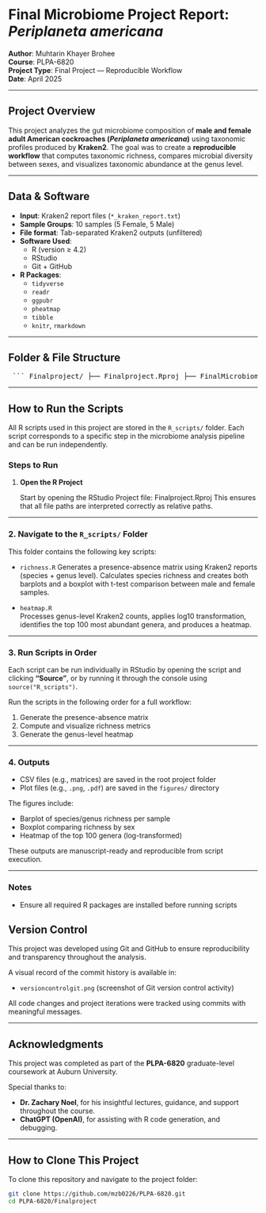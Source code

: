 # Final Microbiome Project Report: *Periplaneta americana*

**Author**: Muhtarin Khayer Brohee  
**Course**: PLPA-6820  
**Project Type**: Final Project — Reproducible Workflow  
**Date**: April 2025  

---

##  Project Overview

This project analyzes the gut microbiome composition of **male and female adult American cockroaches (*Periplaneta americana*)** using taxonomic profiles produced by **Kraken2**. The goal was to create a **reproducible workflow** that computes taxonomic richness, compares microbial diversity between sexes, and visualizes taxonomic abundance at the genus level.

---

##  Data & Software

- **Input**: Kraken2 report files (`*_kraken_report.txt`)
- **Sample Groups**: 10 samples (5 Female, 5 Male)
- **File format**: Tab-separated Kraken2 outputs (unfiltered)
- **Software Used**:
  - R (version ≥ 4.2)
  - RStudio
  - Git + GitHub
- **R Packages**:
  - `tidyverse`
  - `readr`
  - `ggpubr`
  - `pheatmap`
  - `tibble`
  - `knitr`, `rmarkdown`

---

##  Folder & File Structure
<pre> ``` Finalproject/ ├── Finalproject.Rproj ├── FinalMicrobiomeProject.Rmd ├── FinalMicrobiomeProject.docx ├── FinalMicrobiomeProject_files/ │ └── figure-docx/ ├── README.md ├── versioncontrolgit.png ├── R_scripts/ │ ├── Finalproject.R │ ├── FinalMicrobiomeProject.Rmd │ ├── heatmap.R ├── Kraken_reports/ │ ├── F_01_CKDN240013765-1A_HJMVHDSXC_L2_unmapped_kraken_report.txt │ ├── F_02_CKDN240013766-1A_HKM53DSXC_L4_unmapped_kraken_report.txt │ ├── F_03_CKDN240011250-1A_HHCT2DSXC_L2_unmapped_kraken_report.txt │ ├── F_04_CKDN240011251-1A_HKLVFDSXC_L2_unmapped_kraken_report.txt │ ├── F_05_CKDN240011252-1A_HHCT2DSXC_L2_unmapped_kraken_report.txt │ ├── M_01_CKDN240013767-1A_HJMVHDSXC_L2_unmapped_kraken_report.txt │ ├── M_02_CKDN240013763-1A_HKN7JDSXC_L3_unmapped_kraken_report.txt │ ├── M_03_CKDN240011255-1A_HHCT2DSXC_L3_unmapped_kraken_report.txt │ ├── M_04_CKDN240011256-1A_HHCT2DSXC_L3_unmapped_kraken_report.txt │ ├── M_05_CKDN240013764-1A_HJMVHDSXC_L2_unmapped_kraken_report.txt │ ├── genus_read_counts_matrix.csv │ ├── presence_absence_matrix.csv │ └── presence_absence_matrix_aggregated.csv ├── figures/ │ ├── richness_plot_aggregated.png │ ├── richness_plot_aggregated.pdf │ ├── richness_boxplot_final.png │ ├── richness_boxplot_final.pdf │ └── genus_readcount_heatmap_top100.pdf ``` </pre>
---

##  How to Run the Scripts

All R scripts used in this project are stored in the `R_scripts/` folder. Each script corresponds to a specific step in the microbiome analysis pipeline and can be run independently.

### Steps to Run

1. **Open the R Project**

   Start by opening the RStudio Project file:
   Finalproject.Rproj
   This ensures that all file paths are interpreted correctly as relative paths.

---

### 2. Navigate to the `R_scripts/` Folder

This folder contains the following key scripts:

 - `richness.R` 
  Generates a presence-absence matrix using Kraken2 reports (species + genus level).
  Calculates species richness and creates both barplots and a boxplot with t-test comparison between male and female samples.

- `heatmap.R`  
  Processes genus-level Kraken2 counts, applies log10 transformation, identifies the top 100 most abundant genera, and produces a heatmap.

---

### 3. Run Scripts in Order

Each script can be run individually in RStudio by opening the script and clicking **“Source”**, or by running it through the console using `source("R_scripts")`.

Run the scripts in the following order for a full workflow:

1. Generate the presence-absence matrix
2. Compute and visualize richness metrics
3. Generate the genus-level heatmap

---

### 4. Outputs

- CSV files (e.g., matrices) are saved in the root project folder
- Plot files (e.g., `.png`, `.pdf`) are saved in the `figures/` directory

The figures include:
- Barplot of species/genus richness per sample
- Boxplot comparing richness by sex
- Heatmap of the top 100 genera (log-transformed)

These outputs are manuscript-ready and reproducible from script execution.

---

###  Notes

- Ensure all required R packages are installed before running scripts

## Version Control

This project was developed using Git and GitHub to ensure reproducibility and transparency throughout the analysis.

A visual record of the commit history is available in:
- `versioncontrolgit.png` (screenshot of Git version control activity)

All code changes and project iterations were tracked using commits with meaningful messages.

---

## Acknowledgments

This project was completed as part of the **PLPA-6820** graduate-level coursework at Auburn University.

Special thanks to:
- **Dr. Zachary Noel**, for his insightful lectures, guidance, and support throughout the course.
- **ChatGPT (OpenAI)**, for assisting with R code generation, and debugging.
---

## How to Clone This Project

To clone this repository and navigate to the project folder:

```bash
git clone https://github.com/mzb0226/PLPA-6820.git
cd PLPA-6820/Finalproject


